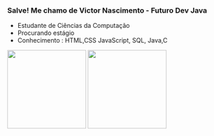 ### Salve! Me chamo de Victor Nascimento - Futuro Dev Java

- Estudante de Ciências da Computação
- Procurando estágio
- Conhecimento : HTML,CSS JavaScript, SQL, Java,C

<div>
  <img height="180em" src="https://github-readme-stats.vercel.app/api?username=VicProT&show_icons=true&theme=dracula&include_all_commits=true&count_private=true"/>
  <img height="180em" src="https://github-readme-stats.vercel.app/api/top-langs/?username=VicProT&layout=compact&langs_count=16&theme=dracula"/>
</div>

          

